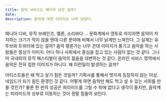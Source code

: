 ```yaml
---
title: 음악 서비스는 왜이리 낡은 걸까?
date: 
description: 음악에 대한 이미지는 너무 낡았다.
---
```


매니아 디비, 뮤직 브레인즈, 멜론, 소리바다 ... 문화계에서 영토로 따지자면 음악이 차지하는 크기가 작지 않을 텐데 다른 분야에 비해서 너무 낡게만 느껴진다. 그 실체는 유투브와 트위터에 있는 걸까? 음악 평론가는 너무 꼰대 이미지가 풍기고 음악을 하는 사람들은 몽상가 이미지. 어디 하나 사회에서 중심을 잡고 있는 사람이 없는 것 같다. 그나마 국내외의 뮤직 페스티벌이 음악의 젊음을 대변하는 것 같다. 온라인 서비스 영역에서 음악은 전혀 힙한 이미지가 아니다. 왜 이런일이 발생하는 걸까?

아티스트들은 왜 먹고 살기 힘든 것일까? 기획사를 통해서 멋지게 등장하지 않는 이상, 네임드가 되기 힘든 환경인 것 같다. 어떻게 하면 음악만 해도 먹고 살 수 있는 사회를 만들 것인가? 물론 한 씬의 성공은 피라미드를 그릴 수 밖에 없다고 생각이 들지만, 음악계는 피라미드의 상부로 이동하는 것이 정말 힘들어 보인다.

